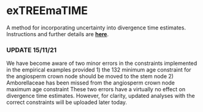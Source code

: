 # exTREEmaTIME
A method for incorporating uncertainty into divergence time estimates.\
Instructions and further details are [**here**](https://github.com/TomCarr/exTREEmaTIME/wiki/Further-details-and-instructions).

### UPDATE 15/11/21
We have become aware of two minor errors in the constraints implemented in the empirical examples provided
        1) the 132 minimum age constraint for the angiosperm crown node should be moved to the stem node
        2) Amborellaceae has been missed from the angiosperm crown node maximum age constraint
These two errors have a virtually no effect on divergence time estimates. However, for clarity, updated analyses with the correct constraints will be uploaded later today.
